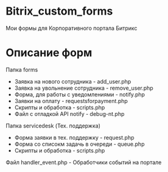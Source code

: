 # Bitrix_custom_forms
Мои формы для Корпоративного портала Битрикс

# Описание форм
Папка forms
  * Заявка на нового сотрудника - add_user.php
  * Заявка на увольнение сотрудника - remove_user.php
  * Форма, для работы с уведомлениями - notify.php
  * Заявки на оплату - requestsforpayment.php
  * Скрипты и обработка - scripts.php
  * Файл с отладкой API notify - debug-nt.php
  
Папка servicedesk (Тех. поддержка)
  * Форма заявки в тех. поддержку - request.php
  * Форма со списокм задачь в очереди - queue.php
  * Скрипты и обработка - scripts.php
  
Файл handler_event.php - Обработчики событий на портале
